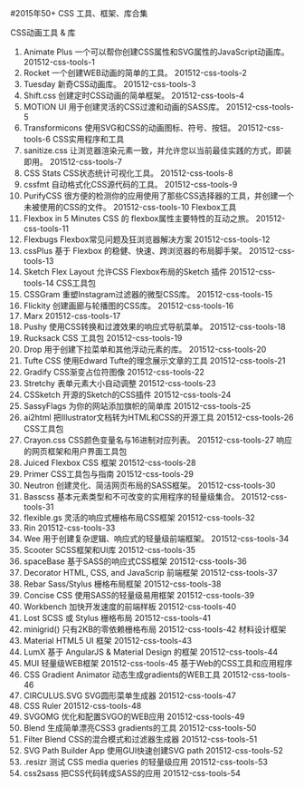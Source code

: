 #2015年50+ CSS 工具、框架、库合集

CSS动画工具 & 库
1. Animate Plus
一个可以帮你创建CSS属性和SVG属性的JavaScript动画库。
201512-css-tools-1
2. Rocket
一个创建WEB动画的简单的工具。
201512-css-tools-2
3. Tuesday
新奇CSS动画库。
201512-css-tools-3
4. Shift.css
创建定时CSS动画的简单框架。
201512-css-tools-4
5. MOTION UI
用于创建灵活的CSS过渡和动画的SASS库。
201512-css-tools-5
6. Transformicons
使用SVG和CSS的动画图标、符号、按钮。
201512-css-tools-6
CSS实用程序和工具
7. sanitize.css
让浏览器渲染元素一致，并允许您以当前最佳实践的方式，即装即用。
201512-css-tools-7
8. CSS Stats
CSS状态统计可视化工具。
201512-css-tools-8
9. cssfmt
自动格式化CSS源代码的工具。
201512-css-tools-9
10. PurifyCSS
很方便的检测你的应用使用了那些CSS选择器的工具，并创建一个未被使用的CSS的文件。
201512-css-tools-10
Flexbox工具
11. Flexbox in 5 Minutes
CSS 的 flexbox属性主要特性的互动之旅。
201512-css-tools-11
12. Flexbugs
Flexbox常见问题及狂浏览器解决方案
201512-css-tools-12
13. cssPlus
基于 Flexbox 的稳健、快速、跨浏览器的布局脚手架。
201512-css-tools-13
14. Sketch Flex Layout
允许CSS Flexbox布局的Sketch 插件
201512-css-tools-14
CSS工具包
15. CSSGram
重塑Instagram过滤器的微型CSS库。
201512-css-tools-15
16. Flickity
创建画廊与轮播图的CSS库。
201512-css-tools-16
17. Marx
201512-css-tools-17
18. Pushy
使用CSS转换和过渡效果的响应式导航菜单。
201512-css-tools-18
19. Rucksack
CSS 工具包
201512-css-tools-19
20. Drop
用于创建下拉菜单和其他浮动元素的库。
201512-css-tools-20
21. Tufte CSS
使用Edward Tufte的理念展示文章的工具
201512-css-tools-21
22. Gradify
CSS渐变占位符图像
201512-css-tools-22
23. Stretchy
表单元素大小自动调整
201512-css-tools-23
24. CSSketch
开源的Sketch的CSS插件
201512-css-tools-24
25. SassyFlags
为你的网站添加旗帜的简单库
201512-css-tools-25
26. ai2html
把Illustrator文档转为HTML和CSS的开源工具
201512-css-tools-26
CSS工具包
27. Crayon.css
CSS颜色变量名与16进制对应列表。
201512-css-tools-27
响应的网页框架和用户界面工具包
28. Juiced
Flexbox CSS 框架
201512-css-tools-28
29. Primer
CSS工具包与指南
201512-css-tools-29
30. Neutron
创建灵化、简洁网页布局的SASS框架。
201512-css-tools-30
31. Basscss
基本元素类型和不可改变的实用程序的轻量级集合。
201512-css-tools-31
32. flexible.gs
灵活的响应式栅格布局CSS框架
201512-css-tools-32
33. Rin
201512-css-tools-33
34. Wee
用于创建复杂逻辑、响应式的轻量级前端框架。
201512-css-tools-34
35. Scooter
SCSS框架和UI库
201512-css-tools-35
36. spaceBase
基于SASS的响应式CSS框架
201512-css-tools-36
37. Decorator
HTML, CSS, and JavaScrip 前端框架
201512-css-tools-37
38. Rebar
Sass/Stylus 栅格布局框架
201512-css-tools-38
39. Concise CSS
使用SASS的轻量级易用框架
201512-css-tools-39
40. Workbench
加快开发速度的前端样板
201512-css-tools-40
41. Lost
SCSS 或 Stylus 栅格布局
201512-css-tools-41
42. minigrid()
只有2KB的零依赖栅格布局
201512-css-tools-42
材料设计框架
43. Material
HTML5 UI 框架
201512-css-tools-43
44. LumX
基于 AngularJS & Material Design 的框架
201512-css-tools-44
45. MUI
轻量级WEB框架
201512-css-tools-45
基于Web的CSS工具和应用程序
46. CSS Gradient Animator
动态生成gradients的WEB工具
201512-css-tools-46
47. CIRCULUS.SVG
SVG圆形菜单生成器
201512-css-tools-47
48. CSS Ruler
201512-css-tools-48
49. SVGOMG
优化和配置SVGO的WEB应用
201512-css-tools-49
50. Blend
生成简单漂亮CSS3 gradients的工具
201512-css-tools-50
51. Filter Blend
CSS的混合模式和过滤器生成器
201512-css-tools-51
52. SVG Path Builder App
使用GUI快速创建SVG path
201512-css-tools-52
53. .resizr
测试  CSS media queries 的轻量级应用
201512-css-tools-53
54. css2sass
把CSS代码转成SASS的应用
201512-css-tools-54